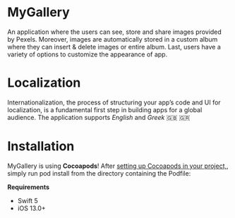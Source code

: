 # MyGallery
An application where the users can see, store and share images provided by Pexels. Moreover, images are automatically stored in a custom album where they can insert & delete images or entire album. 
Last, users have a variety of options to customize the appearance of app.

# Localization
Internationalization, the process of structuring your app’s code and UI for localization, is a fundamental first step in building apps for a global audience.
The application supports *English* and *Greek*  🇬🇧 🇬🇷

# Installation
MyGallery is using **Cocoapods**! After [setting up Cocoapods in your project,](https://guides.cocoapods.org/), 
simply run pod install from the directory containing the Podfile:

**Requirements**
- Swift 5
- iOS 13.0+
